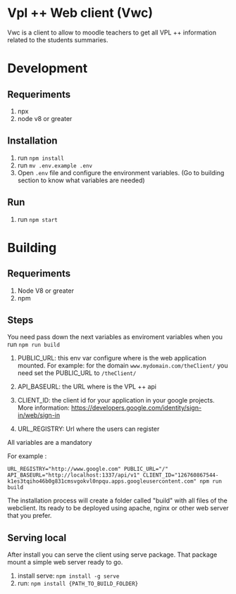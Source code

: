 # Vpl ++ Web client (Vwc)

Vwc is a client to allow to moodle teachers to get all VPL ++ information related to the students summaries. 

# Development

## Requeriments 

1. npx
2. node v8 or greater

## Installation

1. run ` npm install `
2. run `mv .env.example .env`
3. Open `.env` file and configure the environment variables. (Go to building section to know what variables are needed)

## Run 

1. run `npm start`

# Building

## Requeriments

1. Node V8 or greater
2. npm

## Steps

You need pass down the next variables as enviroment variables when you run `npm run build`

1. PUBLIC_URL: this env var configure where is the web application mounted. For example: for the domain `www.mydomain.com/theClient/` you need set the PUBLIC_URL to `/theClient/`

2. API_BASEURL: the URL where is the VPL ++ api
3. CLIENT_ID: the client id for your application in your google projects. More information: https://developers.google.com/identity/sign-in/web/sign-in
4. URL_REGISTRY: Url where the users can register

All variables are a mandatory

For example :

```
URL_REGISTRY="http://www.google.com" PUBLIC_URL="/" API_BASEURL="http://localhost:1337/api/v1" CLIENT_ID="126760867544-k1es3tqiho46b0g831cmsvgokvl0npqu.apps.googleusercontent.com" npm run build
```

The installation process will create a folder called "build" with all files of the webclient. Its ready to be deployed using apache, nginx  or other web server that you prefer.


## Serving local

After install you can serve the client using serve package. That package mount a simple web server ready to go.

1. install serve: `npm install -g serve`
2. run: `npm install {PATH_TO_BUILD_FOLDER}`

